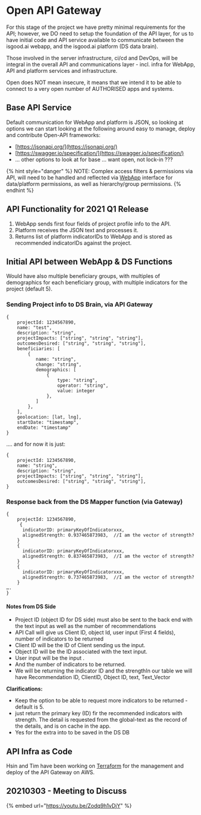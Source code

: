 # Open API Gateway

For this stage of the project we have pretty minimal requirements for the API; however, we DO need to setup the foundation of the API layer, for us to have initial code and API service available to communicate between the isgood.ai webapp, and the isgood.ai platform \(DS data brain\).

Those involved in the server infrastructure, ci/cd and DevOps, will be integral in the overall API and communications layer - incl.  infra for WebApp, API and platform services and infrastructure.

Open does NOT mean insecure, it means that we intend it to be able to connect to a very open number of AUTHORISED apps and systems. 

## Base API Service

Default communication for WebApp and platform is JSON, so looking at options we can start looking at the following around easy to manage, deploy and contribute Open-API frameworks:

* [https://jsonapi.org/](https://jsonapi.org/)
* [https://swagger.io/specification/](https://swagger.io/specification/)
* ... other options to look at for base ... want open, not lock-in ???

{% hint style="danger" %}
NOTE: Complex access filters & permissions via API, will need to be handled and reflected via [WebApp](../base-functional-specs/roles-permissions-acl.md) interface for data/platform permissions, as well as hierarchy/group permissions.
{% endhint %}

## API Functionality for 2021 Q1 Release

1. WebApp sends first four fields of project profile info to the API.
2. Platform receives the JSON text and processes it.
3. Returns list of platform indicatorIDs to WebApp and is stored as recommended indicatorIDs against the project.

## Initial API between WebApp & DS Functions

Would have also multiple beneficiary groups, with multiples of demographics for each beneficiary group, with multiple indicators for the project \(default 5\).

### Sending Project info to DS Brain, via API Gateway

```text
{
    projectId: 1234567890,
    name: "test",
    description: "string",
    projectImpacts: ["string", "string", "string"],
    outcomesDesired: ["string", "string", "string"],
    beneficiaries: [
        {
           name: "string",
           change: "string",
           demographics: [
               {
                   type: "string",
                   operator: "string",
                   value: integer
               },
           ]
        },
    ],
    geolocation: [lat, lng],
    startDate: "timestamp",
    endDate: "timestamp"
}
```

.... and for now it is just:

```text
{
    projectId: 1234567890,
    name: "string",
    description: "string",
    projectImpacts: ["string", "string", "string"],
    outcomesDesired: ["string", "string", "string"],
}
```

### Response back from the DS Mapper function \(via Gateway\)

```text
{
    projectId: 1234567890,
     {
      indicatorID: primaryKeyOfIndicatorxxx,
      alignedStrength: 0.937465873983,  //I am the vector of strength?
    }
    {
      indicatorID: primaryKeyOfIndicatorxxx,
      alignedStrength: 0.837465873983,  //I am the vector of strength?
    }
    {
      indicatorID: primaryKeyOfIndicatorxxx,
      alignedStrength: 0.737465873983,  //I am the vector of strength?
    }
….
}
```

#### Notes from DS Side

* Project ID \(object ID for DS side\) must also be sent to the back end with the text input as well as the number of recommendations
* API Call will give us Client ID, object Id, user input \(First 4 fields\), number of indicators to be returned
* Client ID will be the ID of Client sending us the input.
* Object ID will be the ID associated with the text input.
* User input will be the input .
* And the number of indicators to be returned.
* We will be returning the indicator ID and the strengthIn our table we will have Recommendation ID, ClientID, Object ID, text, Text\_Vector

**Clarifications:**

* Keep the option to be able to request more indicators to be returned - default is 5. 
* just return the primary key \(ID\) fir the recommended indicators with strength. The detail is requested from the global-text as the record of the details, and is on cache in the app.
* Yes for the extra into to be saved in the DS DB

## API Infra as Code

Hsin and Tim have been working on [Terraform](https://www.hashicorp.com/products/terraform) for the management and deploy of the API Gateway on AWS.

## 20210303 - Meeting to Discuss

{% embed url="https://youtu.be/Zodq9h1vDjY" %}



